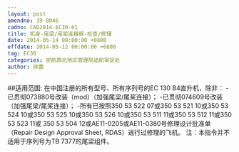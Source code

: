 ```yaml
---
layout: post
amendno: 39-8046
cadno: CAD2014-EC30-01
title: 机身-尾梁/尾桨连接框-检查/修理
date: 2014-05-14 00:00:00 +0800
effdate: 2014-05-12 00:00:00 +0800
tag: EC30
categories: 民航西北地区管理局适航审定处
author: 徐蕾
---
```


##适用范围:
在中国注册的所有型号、所有序列号的EC 130 B4直升机，除非： -已贯彻073880号改装（mod）（加强尾梁/尾桨连接）； -已贯彻074609号改装（加强尾梁/尾桨连接）； -所有已按照350 53 522 07或350 53 521 10或350 53 524 10或350 53 525
10或350 53 526 10或350 53 511 11或350 53 512 11或350 53 523 11或 350 53 504 12或AE11-0205或AE11-0380号修理设计批准单（Repair Design Approval Sheet, RDAS）进行过修理的飞机。
注：本指令并不适用于序列号为TB 7377的尾梁组件。

